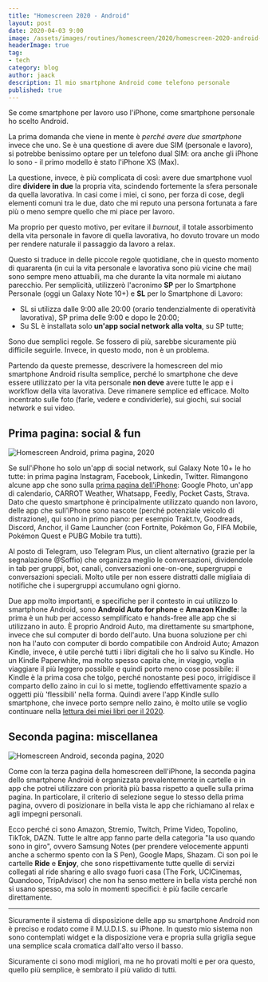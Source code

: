 ```yaml
---
title: "Homescreen 2020 - Android"
layout: post
date: 2020-04-03 9:00
image: /assets/images/routines/homescreen/2020/homescreen-2020-android-cover.png
headerImage: true
tag:
- tech
category: blog
author: jaack
description: Il mio smartphone Android come telefono personale
published: true
---
```


Se come smartphone per lavoro uso l'iPhone, come smartphone personale ho scelto Android.

La prima domanda che viene in mente è *perché avere due smartphone* invece che uno.
Se è una questione di avere due SIM (personale e lavoro), si potrebbe benissimo optare per un telefono dual SIM: ora anche gli iPhone lo sono - il primo modello è stato l'iPhone XS (Max).

La questione, invece, è più complicata di così: avere due smartphone vuol dire
**dividere in due** la propria vita, scindendo fortemente la sfera personale da quella lavorativa.
In casi come i miei, ci sono, per forza di cose, degli elementi comuni tra le due, dato che
mi reputo una persona fortunata a fare più o meno sempre quello che mi piace per lavoro.

Ma proprio per questo motivo, per evitare il *burnout*, il totale assorbimento della vita personale
in favore di quella lavorativa, ho dovuto trovare un modo per rendere naturale il passaggio da lavoro
a relax.

Questo si traduce in delle piccole regole quotidiane, che in questo momento di quararenta (in cui la
vita personale e lavorativa sono più vicine che mai) sono sempre meno attuabili, ma che durante
la vita normale mi aiutano parecchio. Per semplicità, utilizzerò l'acronimo **SP** per lo
Smartphone Personale (oggi un Galaxy Note 10+) e **SL** per lo Smartphone di Lavoro:

- SL si utilizza dalle 9:00 alle 20:00 (orario tendenzialmente di operatività lavorativa),
SP prima delle 9:00 e dopo le 20:00;
- Su SL è installata solo **un'app social network alla volta**, su SP tutte;

Sono due semplici regole. Se fossero di più, sarebbe sicuramente più difficile seguirle. Invece,
in questo modo, non è un problema.

Partendo da queste premesse, descrivere la homescreen del mio smartphone Android risulta semplice, perché
lo smartphone che deve essere utilizzato per la vita personale **non deve** avere tutte le app e i workflow
della vita lavorativa. Deve rimanere semplice ed efficace. Molto incentrato sulle foto (farle, vedere e condividerle), sui giochi, sui social network e sui video.

## Prima pagina: social & fun

<img class="image" src="{{base}}/assets/images/routines/homescreen/2020/homescreen-2020-android-page1.png" alt="Homescreen Android, prima pagina, 2020" />

Se sull'iPhone ho solo un'app di social network, sul Galaxy Note 10+ le ho tutte: in prima pagina Instagram,
Facebook, Linkedin, Twitter. Rimangono alcune app che sono sulla [prima pagina dell'iPhone]({{base}}/homescreen-iphone-2020/): Google Photo, un'app di calendario, CARROT Weather, Whatsapp, Feedly, Pocket Casts, Strava. Dato che questo smartphone è principalmente utilizzato quando non lavoro, delle app che sull'iPhone sono nascote (perché potenziale veicolo di distrazione), qui sono in primo piano: per esempio Trakt.tv, Goodreads, Discord, Anchor, il Game Launcher (con Fortnite, Pokémon Go, FIFA Mobile, Pokémon Quest e PUBG Mobile tra tutti).

Al posto di Telegram, uso Telegram Plus, un client alternativo (grazie per la segnalazione @Soffio) che organizza meglio le conversazioni, dividendole in tab per gruppi, bot, canali, conversazioni one-on-one, supergruppi e conversazioni speciali. Molto utile per non essere distratti  dalle migliaia di notifiche che i supergruppi accumulano ogni giorno.

Due app molto importanti, e specifiche per il contesto in cui utilizzo lo smartphone Android, sono **Android Auto for phone** e **Amazon Kindle**: la prima è un hub per accesso semplificato e hands-free alle app che si utilizzano in auto. È proprio Android Auto, ma direttamente su smartphone, invece che sul computer di bordo dell'auto. Una buona soluzione per chi non ha l'auto con computer di bordo compatibile con Android Auto; Amazon Kindle, invece, è utile perché tutti i libri digitali che ho li salvo su Kindle. Ho un Kindle Paperwhite, ma molto spesso capita che, in viaggio, voglia viaggiare il più leggero possibile e quindi porto meno cose possibile: il Kindle è la prima cosa  che tolgo, perché nonostante pesi poco, irrigidisce il comparto dello zaino in cui lo si mette, togliendo effettivamente spazio a oggetti più 'flessibili' nella forma. Quindi avere l'app Kindle sullo smartphone, che invece porto sempre nello zaino, è molto utile se voglio continuare nella [lettura dei miei libri per il 2020]({{base}}/libri-2020/).

## Seconda pagina: miscellanea
<img class="image" src="{{base}}/assets/images/routines/homescreen/2020/homescreen-2020-android-page2.png" alt="Homescreen Android, seconda pagina, 2020" />

Come con la terza pagina della homescreen dell'iPhone, la seconda pagina dello smartphone Android è organizzata prevalentemente in cartelle e in app che potrei utilizzare con priorità più bassa rispetto a quelle sulla prima pagina. In particolare, il criterio di selezione segue lo stesso della prima pagina, ovvero di posizionare in bella vista le app che richiamano al relax e agli impegni personali.

Ecco perché ci sono Amazon, Stremio, Twitch, Prime Video, Topolino, TikTok, DAZN. Tutte le altre app fanno parte della categoria "la uso quando sono in giro", ovvero Samsung Notes (per prendere velocemente appunti anche a schermo spento con la S Pen), Google Maps, Shazam. Ci son poi le cartelle **Ride** e **Enjoy**, che sono rispettivamente tutte quelle di servizi collegati al ride sharing e allo svago fuori casa (The Fork, UCICinemas, Quandooo, TripAdvisor) che non ha senso mettere in bella vista perché non si usano spesso, ma solo in momenti specifici: è più facile cercarle direttamente.

---

Sicuramente il sistema di disposizione delle app su smartphone Android non è preciso e rodato come il M.U.D.I.S. su iPhone. In questo mio sistema non sono contemplati widget e la disposizione vera e propria sulla griglia segue una semplice scala cromatica dall'alto verso il basso.

Sicuramente ci sono modi migliori, ma ne ho provati molti e per ora questo, quello più semplice, è sembrato il più valido di tutti.
